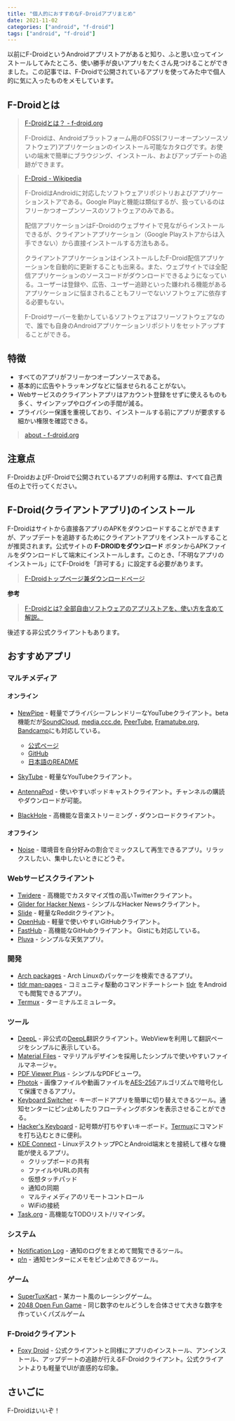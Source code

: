 ```yaml
---
title: "個人的におすすめなF-Droidアプリまとめ"
date: 2021-11-02
categories: ["android", "f-droid"]
tags: ["android", "f-droid"]
---
```


以前にF-DroidというAndroidアプリストアがあると知り、ふと思い立ってインストールしてみたところ、使い勝手が良いアプリをたくさん見つけることができました。この記事では、F-Droidで公開されているアプリを使ってみた中で個人的に気に入ったものをメモしています。

## F-Droidとは

> [F-Droidとは？ - f-droid.org](https://f-droid.org/ja/)
>
> F-Droidは、Androidプラットフォーム用のFOSS(フリーオープンソースソフトウェア)アプリケーションのインストール可能なカタログです。お使いの端末で簡単にブラウジング、インストール、およびアップデートの追跡ができます。

> [F-Droid - Wikipedia](https://ja.wikipedia.org/wiki/F-Droid)
> 
> F-DroidはAndroidに対応したソフトウェアリポジトリおよびアプリケーションストアである。Google Playと機能は類似するが、扱っているのはフリーかつオープンソースのソフトウェアのみである。
> 
> 配信アプリケーションはF-Droidのウェブサイトで見ながらインストールできるが、クライアントアプリケーション（Google Playストアからは入手できない）から直接インストールする方法もある。
> 
> クライアントアプリケーションはインストールしたF-Droid配信アプリケーションを自動的に更新することも出来る。また、ウェブサイトでは全配信アプリケーションのソースコードがダウンロードできるようになっている。ユーザーは登録や、広告、ユーザー追跡といった嫌われる機能があるアプリケーションに悩まされることもフリーでないソフトウェアに依存する必要もない。
> 
> F-Droidサーバーを動かしているソフトウェアはフリーソフトウェアなので、誰でも自身のAndroidアプリケーションリポジトリをセットアップすることができる。

## 特徴

- すべてのアプリがフリーかつオープンソースである。
- 基本的に広告やトラッキングなどに悩ませられることがない。
- Webサービスのクライアントアプリはアカウント登録をせずに使えるものも多く、サインアップやログインの手間が減る。
- プライバシー保護を重視しており、インストールする前にアプリが要求する細かい権限を確認できる。

> [about - f-droid.org](https://f-droid.org/ja/about/)

## 注意点

F-DroidおよびF-Droidで公開されているアプリの利用する際は、すべて自己責任の上で行ってください。

## F-Droid(クライアントアプリ)のインストール


F-Droidはサイトから直接各アプリのAPKをダウンロードすることができますが、アップデートを追跡するためにクライアントアプリをインストールすることが推奨されます。公式サイトの **F-DROIDをダウンロード** ボタンからAPKファイルをダウンロードして端末にインストールします。このとき、「不明なアプリのインストール」にてF-Droidを「許可する」に設定する必要があります。

> [F-Droidトップページ兼ダウンロードページ](https://f-droid.org/ja/)

**参考**

> [F-Droidとは? 全部自由ソフトウェアのアプリストアを、使い方を含めて解説。](https://translucentfoxhuman.wordpress.com/2020/07/25/whatisf-droid/)

後述する非公式クライアントもあります。


## おすすめアプリ

### マルチメディア 

#### オンライン

- [NewPipe](https://f-droid.org/packages/org.schabi.newpipe/) - 軽量でプライバシーフレンドリーなYouTubeクライアント。beta機能だが[SoundCloud](https://soundcloud.com), [media.ccc.de](media.ccc.de), [PeerTube](https://joinpeertube.org), [Framatube.org](https://framatube.org), [Bandcamp](https://framatube.org)にも対応している。
    - [公式ページ](https://newpipe.net)
    - [GitHub](https://github.com/TeamNewPipe/NewPipe)
    - [日本語のREADME](https://github.com/TeamNewPipe/NewPipe/blob/dev/README.ja.md)

- [SkyTube](https://f-droid.org/packages/free.rm.skytube.oss/) - 軽量なYouTubeクライアント。
- [AntennaPod](https://f-droid.org/packages/de.danoeh.antennapod/) - 使いやすいポッドキャストクライアント。チャンネルの購読やダウンロードが可能。
- [BlackHole](https://f-droid.org/packages/com.shadow.blackhole/) - 高機能な音楽ストリーミング・ダウンロードクライアント。

#### オフライン

- [Noise](https://f-droid.org/packages/com.github.ashutoshgngwr.noice/) - 環境音を自分好みの割合でミックスして再生できるアプリ。リラックスしたい、集中したいときにどうぞ。

### Webサービスクライアント

- [Twidere](https://f-droid.org/packages/org.mariotaku.twidere/) - 高機能でカスタマイズ性の高いTwitterクライアント。
- [Glider for Hacker News](https://f-droid.org/packages/nl.viter.glider/) - シンプルなHacker Newsクライアント。
- [Slide](https://f-droid.org/packages/me.ccrama.redditslide/) - 軽量なRedditクライアント。
- [OpenHub](https://f-droid.org/packages/com.thirtydegreesray.openhub/) - 軽量で使いやすいGitHubクライアント。
- [FastHub](https://f-droid.org/packages/com.fastaccess.github.libre/) - 高機能なGitHubクライアント。 Gistにも対応している。
- [Pluva](https://f-droid.org/packages/com.spicychair.weather/) - シンプルな天気アプリ。

### 開発

- [Arch packages](https://f-droid.org/packages/com.rascarlo.arch.packages/) - Arch Linuxのパッケージを検索できるアプリ。
- [tldr man-pages](https://f-droid.org/packages/wtf.technodisaster.tldr/) - コミュニティ駆動のコマンドチートシート [tldr](https://github.com/tldr-pages/tldr) をAndroidでも閲覧できるアプリ。
- [Termux](https://f-droid.org/packages/com.termux/) - ターミナルエミュレータ。

### ツール

- [DeepL](https://f-droid.org/packages/com.rascarlo.arch.packages/) - 非公式の[DeepL](https://www.deepl.com/ja/translator)翻訳クライアント。WebViewを利用して翻訳ページをシンプルに表示している。
- [Material Files](https://f-droid.org/packages/com.rascarlo.arch.packages/) - マテリアルデザインを採用したシンプルで使いやすいファイルマネージャ。
- [PDF Viewer Plus](https://f-droid.org/packages/com.rascarlo.arch.packages/) - シンプルなPDFビューワ。
- [Photok](https://f-droid.org/packages/dev.leonlatsch.photok/) - 画像ファイルや動画ファイルを[AES-256](https://ja.wikipedia.org/wiki/AES256)アルゴリズムで暗号化して保護できるアプリ。
- [Keyboard Switcher](https://f-droid.org/packages/com.kunzisoft.keyboard.switcher/) - キーボードアプリを簡単に切り替えできるツール。通知センターにピン止めしたりフローティングボタンを表示させることができる。
- [Hacker's Keyboard](https://f-droid.org/packages/org.pocketworkstation.pckeyboard/) - 記号類が打ちやすいキーボード。[Termux](https://f-droid.org/packages/com.termux/)にコマンドを打ち込むときに便利。
- [KDE Connect](https://f-droid.org/packages/org.kde.kdeconnect_tp/) - LinuxデスクトップPCとAndroid端末とを接続して様々な機能が使えるアプリ。
    - クリップボードの共有
    - ファイルやURLの共有
    - 仮想タッチパッド
    - 通知の同期
    - マルティメディアのリモートコントロール
    - WiFiの接続
- [Task.org](https://f-droid.org/packages/org.tasks/) - 高機能なTODOリスト/リマインダ。

### システム

- [Notification Log](https://f-droid.org/packages/de.jl.notificationlog/) - 通知のログをまとめて閲覧できるツール。
- [p!n](https://f-droid.org/packages/de.nproth.pin/) - 通知センターにメモをピン止めできるツール。

### ゲーム

- [SuperTuxKart](https://f-droid.org/packages/org.supertuxkart.stk/) - 某カート風のレーシングゲーム。
- [2048 Open Fun Game](https://f-droid.org/packages/org.andstatus.game2048/) - 同じ数字のセルどうしを合体させて大きな数字を作っていくパズルゲーム

### F-Droidクライアント

- [Foxy Droid](https://f-droid.org/packages/nya.kitsunyan.foxydroid/) - 公式クライアントと同様にアプリのインストール、アンインストール、アップデートの追跡が行えるF-Droidクライアント。公式クライアントよりも軽量でUIが直感的な印象。

## さいごに

F-Droidはいいぞ！
